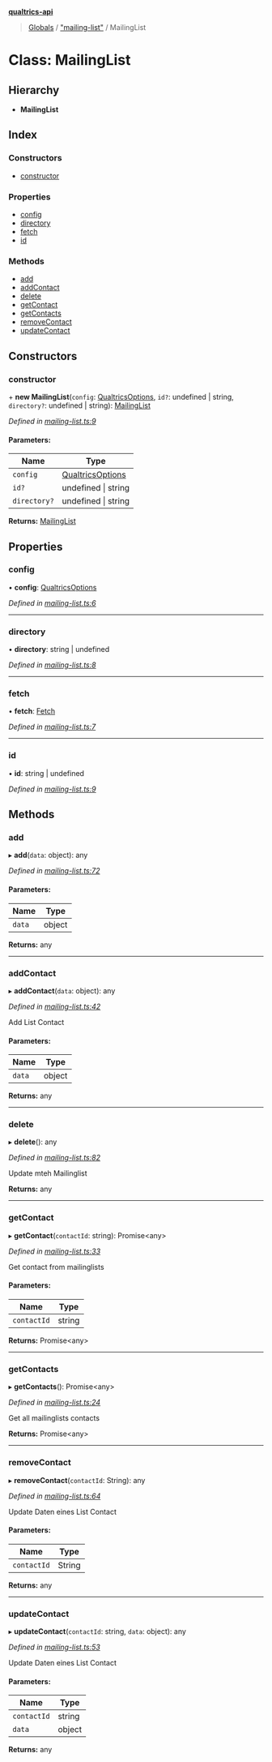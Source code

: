 **[qualtrics-api](../README.md)**

> [Globals](../globals.md) / ["mailing-list"](../modules/_mailing_list_.md) / MailingList

# Class: MailingList

## Hierarchy

* **MailingList**

## Index

### Constructors

* [constructor](_mailing_list_.mailinglist.md#constructor)

### Properties

* [config](_mailing_list_.mailinglist.md#config)
* [directory](_mailing_list_.mailinglist.md#directory)
* [fetch](_mailing_list_.mailinglist.md#fetch)
* [id](_mailing_list_.mailinglist.md#id)

### Methods

* [add](_mailing_list_.mailinglist.md#add)
* [addContact](_mailing_list_.mailinglist.md#addcontact)
* [delete](_mailing_list_.mailinglist.md#delete)
* [getContact](_mailing_list_.mailinglist.md#getcontact)
* [getContacts](_mailing_list_.mailinglist.md#getcontacts)
* [removeContact](_mailing_list_.mailinglist.md#removecontact)
* [updateContact](_mailing_list_.mailinglist.md#updatecontact)

## Constructors

### constructor

\+ **new MailingList**(`config`: [QualtricsOptions](../interfaces/_interfaces_options_.qualtricsoptions.md), `id?`: undefined \| string, `directory?`: undefined \| string): [MailingList](_mailing_list_.mailinglist.md)

*Defined in [mailing-list.ts:9](https://github.com/Miramac/node-qualtrics-api/blob/92e1f71/lib/mailing-list.ts#L9)*

#### Parameters:

Name | Type |
------ | ------ |
`config` | [QualtricsOptions](../interfaces/_interfaces_options_.qualtricsoptions.md) |
`id?` | undefined \| string |
`directory?` | undefined \| string |

**Returns:** [MailingList](_mailing_list_.mailinglist.md)

## Properties

### config

•  **config**: [QualtricsOptions](../interfaces/_interfaces_options_.qualtricsoptions.md)

*Defined in [mailing-list.ts:6](https://github.com/Miramac/node-qualtrics-api/blob/92e1f71/lib/mailing-list.ts#L6)*

___

### directory

•  **directory**: string \| undefined

*Defined in [mailing-list.ts:8](https://github.com/Miramac/node-qualtrics-api/blob/92e1f71/lib/mailing-list.ts#L8)*

___

### fetch

•  **fetch**: [Fetch](_fetch_.fetch.md)

*Defined in [mailing-list.ts:7](https://github.com/Miramac/node-qualtrics-api/blob/92e1f71/lib/mailing-list.ts#L7)*

___

### id

•  **id**: string \| undefined

*Defined in [mailing-list.ts:9](https://github.com/Miramac/node-qualtrics-api/blob/92e1f71/lib/mailing-list.ts#L9)*

## Methods

### add

▸ **add**(`data`: object): any

*Defined in [mailing-list.ts:72](https://github.com/Miramac/node-qualtrics-api/blob/92e1f71/lib/mailing-list.ts#L72)*

#### Parameters:

Name | Type |
------ | ------ |
`data` | object |

**Returns:** any

___

### addContact

▸ **addContact**(`data`: object): any

*Defined in [mailing-list.ts:42](https://github.com/Miramac/node-qualtrics-api/blob/92e1f71/lib/mailing-list.ts#L42)*

Add List Contact

#### Parameters:

Name | Type |
------ | ------ |
`data` | object |

**Returns:** any

___

### delete

▸ **delete**(): any

*Defined in [mailing-list.ts:82](https://github.com/Miramac/node-qualtrics-api/blob/92e1f71/lib/mailing-list.ts#L82)*

Update mteh Mailinglist

**Returns:** any

___

### getContact

▸ **getContact**(`contactId`: string): Promise\<any>

*Defined in [mailing-list.ts:33](https://github.com/Miramac/node-qualtrics-api/blob/92e1f71/lib/mailing-list.ts#L33)*

Get contact from mailinglists

#### Parameters:

Name | Type |
------ | ------ |
`contactId` | string |

**Returns:** Promise\<any>

___

### getContacts

▸ **getContacts**(): Promise\<any>

*Defined in [mailing-list.ts:24](https://github.com/Miramac/node-qualtrics-api/blob/92e1f71/lib/mailing-list.ts#L24)*

Get all mailinglists contacts

**Returns:** Promise\<any>

___

### removeContact

▸ **removeContact**(`contactId`: String): any

*Defined in [mailing-list.ts:64](https://github.com/Miramac/node-qualtrics-api/blob/92e1f71/lib/mailing-list.ts#L64)*

Update Daten eines List Contact

#### Parameters:

Name | Type |
------ | ------ |
`contactId` | String |

**Returns:** any

___

### updateContact

▸ **updateContact**(`contactId`: string, `data`: object): any

*Defined in [mailing-list.ts:53](https://github.com/Miramac/node-qualtrics-api/blob/92e1f71/lib/mailing-list.ts#L53)*

Update Daten eines List Contact

#### Parameters:

Name | Type |
------ | ------ |
`contactId` | string |
`data` | object |

**Returns:** any
